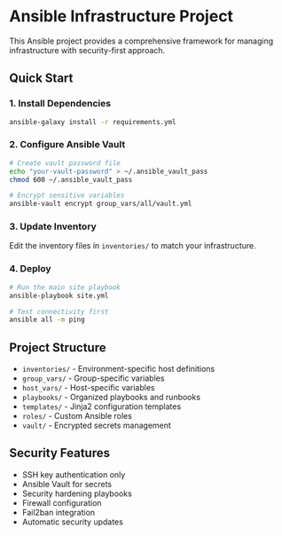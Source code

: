 # Ansible Infrastructure Project

This Ansible project provides a comprehensive framework for managing infrastructure with security-first approach.

## Quick Start

### 1. Install Dependencies
```bash
ansible-galaxy install -r requirements.yml
```

### 2. Configure Ansible Vault
```bash
# Create vault password file
echo "your-vault-password" > ~/.ansible_vault_pass
chmod 600 ~/.ansible_vault_pass

# Encrypt sensitive variables
ansible-vault encrypt group_vars/all/vault.yml
```

### 3. Update Inventory
Edit the inventory files in `inventories/` to match your infrastructure.

### 4. Deploy
```bash
# Run the main site playbook
ansible-playbook site.yml

# Test connectivity first
ansible all -m ping
```

## Project Structure

- `inventories/` - Environment-specific host definitions
- `group_vars/` - Group-specific variables
- `host_vars/` - Host-specific variables  
- `playbooks/` - Organized playbooks and runbooks
- `templates/` - Jinja2 configuration templates
- `roles/` - Custom Ansible roles
- `vault/` - Encrypted secrets management

## Security Features

- SSH key authentication only
- Ansible Vault for secrets
- Security hardening playbooks
- Firewall configuration
- Fail2ban integration
- Automatic security updates
